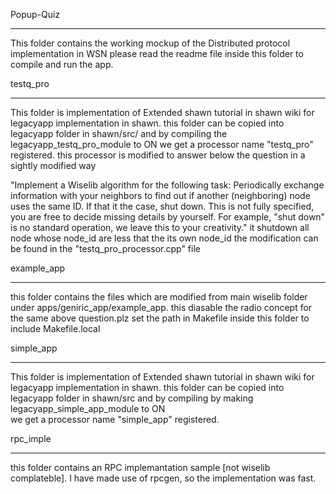 Popup-Quiz
***********************************************************
This folder contains the working mockup of the Distributed protocol 
implementation in WSN please read the readme file inside this folder
to compile and run the app.


testq_pro
***********************************************************
This folder is implementation of Extended shawn tutorial 
in shawn wiki for legacyapp implementation in shawn.
this folder can be copied into legacyapp folder in shawn/src/  and 
by compiling the legacyapp_testq_pro_module to ON 
we get a processor name "testq_pro" registered.
this processor is modified to answer below the question in a sightly 
modified  way

"Implement a Wiselib algorithm for the following task: Periodically
exchange information with your neighbors to find out if another
(neighboring) node uses the same ID. If that it the case, shut down.
This is not fully specified, you are free to decide missing details by
yourself. For example, "shut down" is no standard operation, we leave
this to your creativity." it shutdown all node whose node_id are less that the its own node_id
the modification can be found in the "testq_pro_processor.cpp" file


example_app
************************************************************
this folder contains the files which are modified from main wiselib folder
under apps/geniric_app/example_app. this diasable the radio concept
for the same above question.plz set the path in Makefile inside this folder
to include Makefile.local 

simple_app
***********************************************************
This folder is implementation of Extended shawn tutorial 
in shawn wiki for legacyapp implementation in shawn.
this folder can be copied into legacyapp folder in shawn/src and 
by compiling by making legacyapp_simple_app_module to ON  
we get a processor name "simple_app" registered.

rpc_imple
*************************************************************
this folder contains an RPC implemantation sample [not wiselib complateble]. I have made use of 
rpcgen, so the implementation was fast. 
